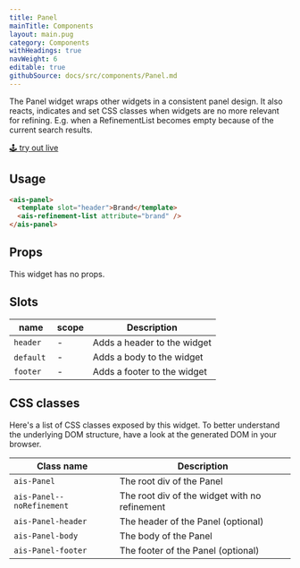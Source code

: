 ```yaml
---
title: Panel
mainTitle: Components
layout: main.pug
category: Components
withHeadings: true
navWeight: 6
editable: true
githubSource: docs/src/components/Panel.md
---
```


The Panel widget wraps other widgets in a consistent panel design. It also reacts, indicates and set CSS classes when widgets are no more relevant for refining. E.g. when a RefinementList becomes empty because of the current search results.

<a class="btn btn-static-theme" href="stories/?selectedKind=Panel">🕹 try out live</a>

## Usage

```html
<ais-panel>
  <template slot="header">Brand</template>
  <ais-refinement-list attribute="brand" />
</ais-panel>
```

## Props

This widget has no props.

## Slots

name | scope | Description
---|---|---
`header` | - | Adds a header to the widget
`default` | - | Adds a body to the widget
`footer` | - | Adds a footer to the widget


## CSS classes

Here's a list of CSS classes exposed by this widget. To better understand the underlying DOM structure, have a look at the generated DOM in your browser.

Class name | Description
---|---
`ais-Panel` | The root div of the Panel
`ais-Panel--noRefinement` | The root div of the widget with no refinement
`ais-Panel-header` | The header of the Panel (optional)
`ais-Panel-body` | The body of the Panel
`ais-Panel-footer` | The footer of the Panel (optional)
